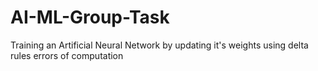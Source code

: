 # AI-ML-Group-Task
Training an Artificial Neural Network by updating it's weights using delta rules errors of computation
